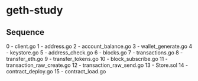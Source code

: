 # geth-study

## Sequence

0 - client.go
1 - address.go
2 - account_balance.go
3 - wallet_generate.go
4 - keystore.go
5 - address_check.go
6 - blocks.go
7 - transactions.go
8 - transfer_eth.go
9 - transfer_tokens.go
10 - block_subscribe.go
11 - transaction_raw_create.go
12 - transaction_raw_send.go
13 - Store.sol
14 - contract_deploy.go
15 - contract_load.go
